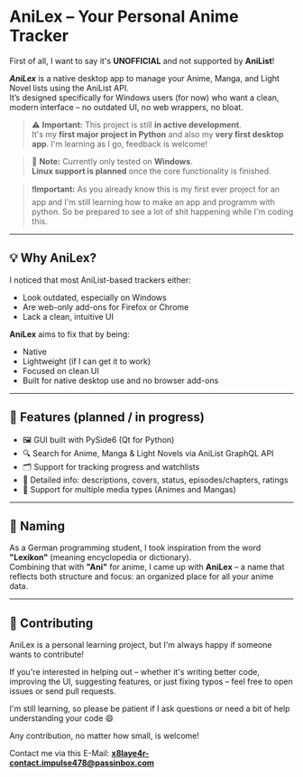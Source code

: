 # AniLex – Your Personal Anime Tracker
First of all, I want to say it's **UNOFFICIAL** and not supported by **AniList**!

_**AniLex**_ is a native desktop app to manage your Anime, Manga, and Light Novel lists using the AniList API.  
It’s designed specifically for Windows users (for now) who want a clean, modern interface – no outdated UI, no web wrappers, no bloat.

> ⚠️ **Important:** This project is still **in active development**.  
> It's my **first major project in Python** and also my **very first desktop app**. I'm learning as I go, feedback is welcome!

> 🧪 **Note:** Currently only tested on **Windows**.  
> **Linux support is planned** once the core functionality is finished.

> ❗**Important:** As you already know this is my first ever project for an app and I'm still learning how to make an app and programm with python. So be prepared to see a lot of shit happening while I'm coding this. 

---

## 💡 Why AniLex?

I noticed that most AniList-based trackers either:
- Look outdated, especially on Windows
- Are web-only add-ons for Firefox or Chrome
- Lack a clean, intuitive UI

**AniLex** aims to fix that by being:
- Native
- Lightweight (if I can get it to work)
- Focused on clean UI
- Built for native desktop use and no browser add-ons

---

## 🔧 Features (planned / in progress)

- 🖼 GUI built with PySide6 (Qt for Python)
- 🔍 Search for Anime, Manga & Light Novels via AniList GraphQL API
- 🗂 Support for tracking progress and watchlists
- 📄 Detailed info: descriptions, covers, status, episodes/chapters, ratings
- 🧩 Support for multiple media types (Animes and Mangas)

---

## 📛 Naming

As a German programming student, I took inspiration from the word **"Lexikon"** (meaning encyclopedia or dictionary).  
Combining that with **"Ani"** for anime, I came up with **AniLex** – a name that reflects both structure and focus: an organized place for all your anime data.

---

## 🤝 Contributing

AniLex is a personal learning project, but I'm always happy if someone wants to contribute!

If you're interested in helping out – whether it's writing better code, improving the UI, suggesting features, or just fixing typos – feel free to open issues or send pull requests.

I'm still learning, so please be patient if I ask questions or need a bit of help understanding your code 😄

Any contribution, no matter how small, is welcome!

Contact me via this E-Mail:
**x8laye4r-contact.impulse478@passinbox.com**

